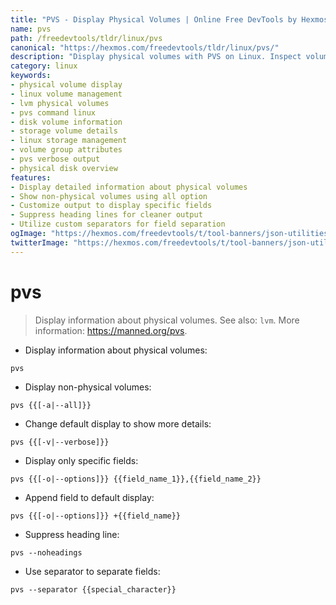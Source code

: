 ```yaml
---
title: "PVS - Display Physical Volumes | Online Free DevTools by Hexmos"
name: pvs
path: /freedevtools/tldr/linux/pvs
canonical: "https://hexmos.com/freedevtools/tldr/linux/pvs/"
description: "Display physical volumes with PVS on Linux. Inspect volume group attributes and manage storage efficiently. Free online tool, no registration required."
category: linux
keywords:
- physical volume display
- linux volume management
- lvm physical volumes
- pvs command linux
- disk volume information
- storage volume details
- linux storage management
- volume group attributes
- pvs verbose output
- physical disk overview
features:
- Display detailed information about physical volumes
- Show non-physical volumes using all option
- Customize output to display specific fields
- Suppress heading lines for cleaner output
- Utilize custom separators for field separation
ogImage: "https://hexmos.com/freedevtools/t/tool-banners/json-utilities-banner.png"
twitterImage: "https://hexmos.com/freedevtools/t/tool-banners/json-utilities-banner.png"
---
```


# pvs

> Display information about physical volumes.
> See also: `lvm`.
> More information: <https://manned.org/pvs>.

- Display information about physical volumes:

`pvs`

- Display non-physical volumes:

`pvs {{[-a|--all]}}`

- Change default display to show more details:

`pvs {{[-v|--verbose]}}`

- Display only specific fields:

`pvs {{[-o|--options]}} {{field_name_1}},{{field_name_2}}`

- Append field to default display:

`pvs {{[-o|--options]}} +{{field_name}}`

- Suppress heading line:

`pvs --noheadings`

- Use separator to separate fields:

`pvs --separator {{special_character}}`
